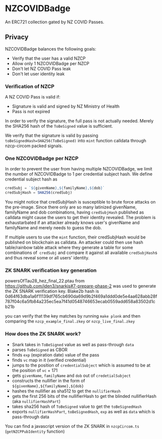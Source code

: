 # NZCOVIDBadge

An ERC721 collection gated by NZ COVID Passes.

## Privacy

NZCOVIDBadge balances the following goals:

- Verify that the user has a valid NZCP
- Allow only 1 NZCOVIDBadge per NZCP
- Don't let NZ COVID Pass leak
- Don't let user identity leak

### Verification of NZCP

A NZ COVID Pass is valid if:
- Signature is valid and signed by NZ Ministry of Health
- Pass is not expired

In order to verify the signature, the full pass is not actually needed. Merely the SHA256 hash of the `ToBeSigned` value is sufficient.

We verify that the signature is valid by passing `toBeSignedHash=SHA256(ToBeSigned)` into `mint` function calldata through nzcp-circom packed signals.

### One NZCOVIDBadge per NZCP

In order to prevent the user from having multiple NZCOVIDBadge, we limit the number of NZCOVIDBadge to 1 per credential subject hash. We define credential subject hash as

```javascript
credSubj = `${givenName},${familyName},${dob}`
credSubjHash = SHA256(credSubj)
```

You might notice that credSubjHash is susceptible to brute force attacks on the pre-image. Since there only are so many latinized givenName, familyName and dob combinations, having `credSubjHash` published as calldata might cause the users to get their identity revealed. The problem is exhaustarbated if an attacker already knows user's givenName and familyName and merely needs to guess the dob.

If multiple users to use the `mint` function, their credSubjHash would be published on blockchain as calldata. An attacker could then use hash table/rainbow table attack where they generate a table for some combinations of` credSubj` and compare it against all available `credSubjHash`s and thus reveal some or all users' identity.


### ZK SNARK verification key generation
powersOfTau28_hez_final_22.ptau from https://github.com/iden3/snarkjs#7-prepare-phase-2 was used to generate the ZK SNARK verification key. Blake2b hash is 0d64f63dba1a6f11139df765cb690da69d9b2f469a1ddd0de5e4aa628abb28f787f04c6a5fb84a235ec5ea7f41d0548746653ecab0559add658a83502d1cb21b

you can verify that the key matches by running `make plonk` and then comparing the `nzcp_example_final.zkey` or `nzcp_live_final.zkey`

### How does the ZK SNARK work?
- Snark takes in `ToBeSigned` value as well as pass-through `data`
- parses `ToBeSigned` as CBOR
- finds `exp` (expiration date) value of the pass
- finds `vc` map in it (verified credential)
- jumps to the position of `credentialSubject` which is assumed to be at the position of `vc` + 171
- gets `givenName`, `familyName` and `dob` out of `credetialSubject`
- constructs the nullifier in the form of `${givenName},${familyName},${dob}`
- hashes the nullifier as sha512 to get the `nullifierHash`
- gets the first 256 bits of the nullifierHash to get the blinded nullifierHash (aka `nullifierHashPart`)
- takes sha256 hash of `ToBeSigned` value to get the `toBeSignedHash`
- exports `nullifierHashPart`, `toBeSignedHash`, `exp` as well as `data` which is pass-through data

You can find a javascript version of the ZK SNARK in `nzcpCircom.ts` (`getNZCPPubIdentity` function)